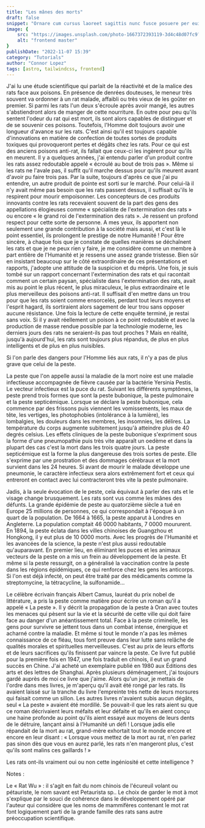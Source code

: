 ```yaml
---
title: "Les mânes des morts"
draft: false
snippet: "Ornare cum cursus laoreet sagittis nunc fusce posuere per euismod dis vehicula a, semper fames lacus maecenas dictumst pulvinar neque enim non potenti. Torquent hac sociosqu eleifend potenti."
image: {
    src: "https://images.unsplash.com/photo-1667372393119-3d4c48d07fc9?&fit=crop&w=430&h=240",
    alt: "frontend master"
}
publishDate: "2022-11-07 15:39"
category: "Tutorials"
author: "Connor Lopez"
tags: [astro, tailwindcss, frontend]
---
```


J'ai lu une étude scientifique qui parlait de la réactivité et de la malice des rats face aux poisons. En présence de denrées douteuses, le meneur très souvent va ordonner à un rat malade, affaibli ou très vieux de les goûter en premier. Si parmi les rats l'un deux s'écroule après avoir mangé, les autres s'abstiendront alors de manger de cette nourriture. En outre pour peu qu'ils sentent l'odeur du rat qui est mort, ils sont alors capables de distinguer et de se souvenir ces poisons. Toutefois, l'Homme doit toujours avoir une longueur d'avance sur les rats. C'est ainsi qu'il est toujours capable d'innovations en matière de confection de toutes sortes de produits toxiques qui provoqueront pertes et dégâts chez les rats. Pour ce qui est des anciens poisons anti-rat, ils fallait que ceux-ci les ingèrent pour qu'ils en meurent. Il y a quelques années, j'ai entendu parler d'un produit contre les rats assez redoutable appelé « écroulé au bout de trois pas ». Même si les rats ne l'avale pas, il suffit qu'il marche dessus pour qu'ils meurent avant d'avoir pu faire trois pas. Par la suite, toujours d'après ce que j'ai pu entendre, un autre produit de pointe est sorti sur le marché. Pour celui-là il n'y avait même pas besoin que les rats passent dessus, il suffisait qu'ils le respirent pour mourir empoisonner. Les concepteurs de ces produits innovants contre les rats recevaient souvent de la part des gens des appellations élogieuses comme « spécialiste de l'extermination des rats » ou encore « le grand roi de l'extermination des rats ». Je ressent un profond respect pour cette sorte de personne. A mes yeux, ils apportent non seulement une grande contribution à la société mais aussi, et c'est là le point essentiel, ils prolongent le prestige de notre Humanité ! Pour être sincère, à chaque fois que je constate de quelles manières se déchaînent les rats et que je ne peux rien y faire, je me considère comme un membre à part entière de l'Humanité et je ressens une assez grande tristesse. Bien sûr en insistant beaucoup sur le côté extraordinaire de ces présentations et rapports, j'adopte une attitude de la suspicion et du mépris. Une fois, je suis tombé sur un rapport concernant l'extermination des rats et qui racontait comment un certain paysan, spécialiste dans l'extermination des rats, avait mis au point le plus récent, le plus miraculeux, le plus extraordinaire et le plus merveilleux des poisons anti-rat. Il suffisait d'en mettre dans un trou pour que les rats soient comme ensorcelés, perdant tout leurs moyens et l'esprit hagard, ils sortiraient alors sagement de leur trou sans opposer aucune résistance. Une fois la lecture de cette enquête terminé, je restai sans voix. Si il y avait réellement un poison à ce point redoutable et avec la production de masse rendue possible par la technologie moderne, les derniers jours des rats ne seraient-ils pas tout proches ? Mais en réalité, jusqu'à aujourd'hui, les rats sont toujours plus répandus, de plus en plus intelligents et de plus en plus nuisibles.

Si l'on parle des dangers pour l'Homme liés aux rats, il n'y a pas de plus grave que celui de la peste.

La peste que l'on appelle aussi la maladie de la mort noire est une maladie infectieuse accompagnée de fièvre causée par la bactérie Yersinia Pestis. Le vecteur infectieux est la puce du rat. Suivant les différents symptômes, la peste prend trois formes que sont la peste bubonique, la peste pulmonaire et la peste septicémique. Lorsque se déclare la peste bubonique, cela commence par des frissons puis viennent les vomissements, les maux de tête, les vertiges, les photophobies (intolérance à la lumière), les lombalgies, les douleurs dans les membres, les insomnies, les délires. La température du corps augmente subitement jusqu'à atteindre plus de 40 degrés celsius. Les effets cliniques de la peste bubonique s'expriment sous la forme d'une pneumopathie puis très vite apparaît un oedème et dans la plupart des cas c'est la mort dans les trois quatre jours. La peste septicémique est la forme la plus dangereuse des trois sortes de peste. Elle s'exprime par une prostration et des dommages cérébraux et la mort survient dans les 24 heures. Si avant de mourir le malade développe une pneumonie, le caractère infectieux sera alors extrêmement fort et ceux qui entreront en contact avec lui contracteront très vite la peste pulmonaire.

Jadis, à la seule évocation de le peste, cela équivaut à parler des rats et le visage change brusquement. Les rats sont vus comme les mânes des défunts. La grande épidémie de peste au quatorzième siècle a tué en Europe 25 millions de personnes, ce qui correspondait à l'époque à un quart de la population. De 1664 à 1665, la peste apparut à Londres en Angleterre. La population comptait 46 0000 habitants, 7 0000 moururent. En 1894, la peste éclata dans les villes chinoises de Guangzhou et Hongkong, il y eut plus de 10 0000 morts. Avec les progrès de l'Humanité et les avancées de la science, la peste n'est plus aussi redoutable qu'auparavant. En premier lieu, en éliminant les puces et les animaux vecteurs de la peste on a mis un frein au développement de la peste. Et même si la peste ressurgit, on a généralisé la vaccination contre la peste dans les régions épidémiques, ce qui renforce chez les gens les anticorps. Si l'on est déjà infecté, on peut être traité par des médicaments comme la streptomycine, la tétracycline, la sulfonamide...

Le célèbre écrivain français Albert Camus, lauréat du prix nobel de littérature, a pris la peste comme matière pour écrire un roman qu'il a appelé « La peste ». Il y décrit la propagation de la peste à Oran avec toutes les menaces qui pèsent sur la vie et la sécurité de cette ville qui doit faire face au danger d'un anéantissement total. Face à la peste criminelle, les gens pour survivre se jettent tous dans un combat intense, énergique et acharné contre la maladie. Et même si tout le monde n'a pas les mêmes connaissance de ce fléau, tous font preuve dans leur lutte sans relâche de qualités morales et spirituelles merveilleuses. C'est au prix de leurs efforts et de leurs sacrifices qu'ils finissent par vaincre la peste. Ce livre fut publié pour la première fois en 1947, une fois traduit en chinois, il eut un grand succès en Chine. J'ai acheté un exemplaire publié en 1980 aux Éditions des arts et des lettres de Shanghai. Après plusieurs déménagement, j'ai toujours gardé auprès de moi ce livre que j'aime. Alors qu'un jour, je mettais de l'ordre dans mes livres, je m'aperçu qu'il avait été rongé par les rats. Ils avaient laissé sur la tranche du livre l'empreinte très nette de leurs morsures qui faisait comme un sillon. Les autres livres n'avaient subis aucun dégâts, seul « La peste » avaient été mordillé. Se pouvait-il que les rats aient su que ce roman décrivaient leurs méfaits et leur défaite et qu'ils en aient conçu une haine profonde au point qu'ils aient essayé aux moyens de leurs dents de le détruire, lançant ainsi à l'Humanité un défi ! Lorsque jadis elle répandait de la mort au rat, grand-mère exhortait tout le monde encore et encore en leur disant : « Lorsque vous mettez de la mort au rat, n'en parlez pas sinon dès que vous en aurez parlé, les rats n'en mangeront plus, c'est qu'ils sont malins ces gaillards ! »

Les rats ont-ils vraiment oui ou non cette ingéniosité et cette intelligence ?

Notes :

Le « Rat Wu » : il s'agit en fait du nom chinois de l'écureuil volant ou pétauriste, le nom savant est Petaurista sp.. Le choix de garder le mot à mot s'explique par le souci de cohérence dans le développement opéré par l'auteur qui considère que les noms de mammifères contenant le mot rat font logiquement parti de la grande famille des rats sans autre préoccupation scientifique.
